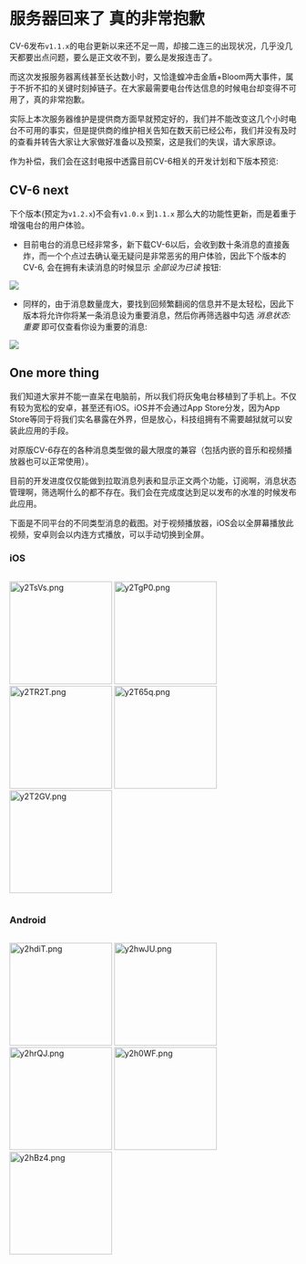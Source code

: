 <style type="text/css">
@media screen and (min-width: 768px) {
     img.responsive {
        width: 180px;
    }
}
</style>

# 服务器回来了 真的非常抱歉

CV-6发布`v1.1.x`的电台更新以来还不足一周，却接二连三的出现状况，几乎没几天都要出点问题，要么是正文收不到，要么是发报连击了。

而这次发报服务器离线甚至长达数小时，又恰逢蝗冲击金盾+Bloom两大事件，属于不折不扣的关键时刻掉链子。在大家最需要电台传达信息的时候电台却变得不可用了，真的非常抱歉。

实际上本次服务器维护是提供商方面早就预定好的，我们并不能改变这几个小时电台不可用的事实，但是提供商的维护相关告知在数天前已经公布，我们并没有及时的查看并转告大家让大家做好准备以及预案，这是我们的失误，请大家原谅。

作为补偿，我们会在这封电报中透露目前CV-6相关的开发计划和下版本预览:

## CV-6 next

下个版本(预定为`v1.2.x`)不会有`v1.0.x` 到`1.1.x` 那么大的功能性更新，而是着重于增强电台的用户体验。

- 目前电台的消息已经非常多，新下载CV-6以后，会收到数十条消息的直接轰炸，而一个个点过去确认毫无疑问是非常恶劣的用户体验，因此下个版本的CV-6, 会在拥有未读消息的时候显示 *全部设为已读* 按钮:

![](https://s3.ax1x.com/2021/02/17/y2qfYR.png)

- 同样的，由于消息数量庞大，要找到回频繁翻阅的信息并不是太轻松，因此下版本将允许你将某一条消息设为重要消息，然后你再筛选器中勾选 *消息状态:重要* 即可仅查看你设为重要的消息:

![](https://s3.ax1x.com/2021/02/17/y2qDS0.png)


## One more thing

我们知道大家并不能一直呆在电脑前，所以我们将灰兔电台移植到了手机上。不仅有较为宽松的安卓，甚至还有iOS。iOS并不会通过App Store分发，因为App Store等同于将我们实名暴露在外界，但是放心，科技组拥有不需要越狱就可以安装此应用的手段。

对原版CV-6存在的各种消息类型做的最大限度的兼容（包括内嵌的音乐和视频播放器也可以正常使用）。

目前的开发进度仅仅能做到拉取消息列表和显示正文两个功能，订阅啊，消息状态管理啊，筛选啊什么的都不存在。我们会在完成度达到足以发布的水准的时候发布此应用。

下面是不同平台的不同类型消息的截图。对于视频播放器，iOS会以全屏幕播放此视频，安卓则会以内连方式播放，可以手动切换到全屏。

### iOS

<div style="display: flex; justify-content: space-between; flex-wrap: wrap;">

<a href="https://imgchr.com/i/y2TsVs"><img class="responsive" src="https://s3.ax1x.com/2021/02/17/y2TsVs.png" alt="y2TsVs.png" border="0"></a>
<a href="https://imgchr.com/i/y2TgP0"><img class="responsive" src="https://s3.ax1x.com/2021/02/17/y2TgP0.png" alt="y2TgP0.png" border="0"></a>
<a href="https://imgchr.com/i/y2TR2T"><img class="responsive" src="https://s3.ax1x.com/2021/02/17/y2TR2T.png" alt="y2TR2T.png" border="0"></a>
<a href="https://imgchr.com/i/y2T65q"><img class="responsive" src="https://s3.ax1x.com/2021/02/17/y2T65q.png" alt="y2T65q.png" border="0"></a>
<a href="https://imgchr.com/i/y2T2GV"><img class="responsive" src="https://s3.ax1x.com/2021/02/17/y2T2GV.png" alt="y2T2GV.png" border="0"></a>

</div>

### Android

<div style="display: flex; justify-content: space-between; flex-wrap: wrap;">

<a href="https://imgchr.com/i/y2hdiT"><img class="responsive" src="https://s3.ax1x.com/2021/02/17/y2hdiT.png" alt="y2hdiT.png" border="0"></a>
<a href="https://imgchr.com/i/y2hwJU"><img class="responsive" src="https://s3.ax1x.com/2021/02/17/y2hwJU.png" alt="y2hwJU.png" border="0"></a>
<a href="https://imgchr.com/i/y2hrQJ"><img class="responsive" src="https://s3.ax1x.com/2021/02/17/y2hrQJ.png" alt="y2hrQJ.png" border="0"></a>
<a href="https://imgchr.com/i/y2h0WF"><img class="responsive" src="https://s3.ax1x.com/2021/02/17/y2h0WF.png" alt="y2h0WF.png" border="0"></a>
<a href="https://imgchr.com/i/y2hBz4"><img class="responsive" src="https://s3.ax1x.com/2021/02/17/y2hBz4.png" alt="y2hBz4.png" border="0"></a>

</div>

